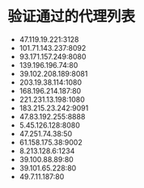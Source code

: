 # 验证通过的代理列表

 - 47.119.19.221:3128
 - 101.71.143.237:8092
 - 93.171.157.249:8080
 - 139.196.196.74:80
 - 39.102.208.189:8081
 - 203.19.38.114:1080
 - 168.196.214.187:80
 - 221.231.13.198:1080
 - 183.215.23.242:9091
 - 47.83.192.255:8888
 - 5.45.126.128:8080
 - 47.251.74.38:50
 - 61.158.175.38:9002
 - 8.213.128.6:1234
 - 39.100.88.89:80
 - 39.101.65.228:80
 - 49.7.11.187:80
